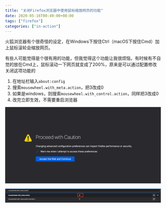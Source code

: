 ```yaml
---
title: "关闭Firefox浏览器中使用鼠标缩放网页的功能"
date: 2020-05-16T00:49:00+08:00
tags: ["firefox"]
categories: ["in-action"]
---
```


火狐浏览器有个很奇怪的设定，在Windows下按住Ctrl（macOS下按住Cmd）加上鼠标滚轮会缩放网页。
<!--more-->

有些人可能觉得是个很有用的功能，但我觉得这个功能让我很烦恼，有时候有不自觉的放在Cmd上，鼠标滚动一下网页就变成了200%，原来是可以通过配置修改关闭这项功能的

1. 在地址栏输入`about:config`
2. 搜索`mousewheel.with_meta.action`，把3改成0
3. 如果是windows，则搜索`mousewheel.with_control.action`，同样把3改成0
4. 改完立即生效，不需要重启浏览器

![](/images/2020-05-16-00-52-12.png)

![](/images/2020-05-16-00-53-02.png)